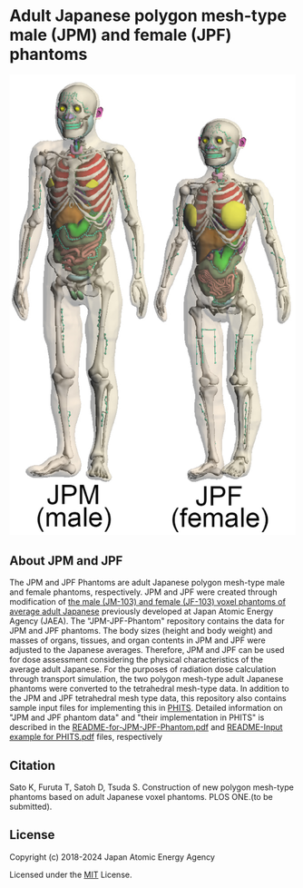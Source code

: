 # Adult Japanese polygon mesh-type male (JPM) and female (JPF) phantoms

![JPM-JPF-pHANTOM_iMAGE](https://github.com/JapanesePolygonPhantom/JPM-JPF-Phantom/blob/main/Phantom_data/Phantom-image/JPM-JPF-whole-body.jpg)

## About JPM and JPF

The JPM and JPF Phantoms are adult Japanese polygon mesh-type male and female phantoms, respectively. JPM and JPF were created through modification of [the male (JM-103) and female (JF-103) voxel phantoms of average adult Japanese](https://doi.org/10.11484/jaea-data-code-2011-013) previously developed at Japan Atomic Energy Agency (JAEA). The "JPM-JPF-Phantom" repository contains the data for JPM and JPF phantoms. The body sizes (height and body weight) and masses of organs, tissues, and organ contents in JPM and JPF were adjusted to the Japanese averages. Therefore, JPM and JPF can be used for dose assessment considering the physical characteristics of the average adult Japanese. For the purposes of radiation dose calculation through transport simulation, the two polygon mesh-type adult Japanese phantoms were converted to the tetrahedral mesh-type data. In addition to the JPM and JPF tetrahedral mesh type data, this repository also contains sample input files for implementing this in [PHITS](https://phits.jaea.go.jp/index.html). Detailed information on "JPM and JPF phantom data" and "their implementation in PHITS" is described in the [README-for-JPM-JPF-Phantom.pdf](https://github.com/JapanesePolygonPhantom/JPM-JPF-Phantom/blob/main/README-for-JPM-JPF-Phantom.pdf) and [README-Input example for PHITS.pdf](https://github.com/JapanesePolygonPhantom/JPM-JPF-Phantom/blob/main/PHITS_examples/README-Input%20example%20for%20PHITS.pdf) files, respectively

## Citation
Sato K, Furuta T, Satoh D, Tsuda S. Construction of new polygon mesh-type phantoms based on adult Japanese voxel phantoms. PLOS ONE.(to be submitted).


## License
Copyright (c) 2018-2024 Japan Atomic Energy Agency

Licensed under the [MIT](https://github.com/JapanesePolygonPhantom/JPM-JPF-Phantom/blob/main/LICENSE) License.
